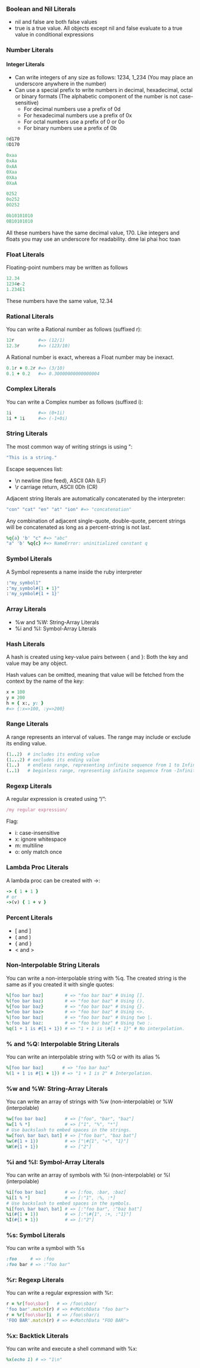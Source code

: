 ### Boolean and Nil Literals
- nil and false are both false values
- true is a true value. All objects except nil and false evaluate to a true value in conditional expressions

### Number Literals
#### Integer Literals
- Can write integers of any size as follows: 1234, 1_234 (You may place an underscore anywhere in the number)
- Can use a special prefix to write numbers in decimal, hexadecimal, octal or binary formats (The alphabetic component of the number is not case-sensitive)
  - For decimal numbers use a prefix of 0d
  - For hexadecimal numbers use a prefix of 0x
  - For octal numbers use a prefix of 0 or 0o
  - For binary numbers use a prefix of 0b
```ruby
0d170
0D170

0xaa
0xAa
0xAA
0Xaa
0XAa
0XaA

0252
0o252
0O252

0b10101010
0B10101010
```
All these numbers have the same decimal value, 170. Like integers and floats you may use an underscore for readability.
dme lai phai hoc toan

### Float Literals
Floating-point numbers may be written as follows
```ruby
12.34
1234e-2
1.234E1
```
These numbers have the same value, 12.34

### Rational Literals
You can write a Rational number as follows (suffixed r):
```ruby
12r         #=> (12/1)
12.3r       #=> (123/10)
```
A Rational number is exact, whereas a Float number may be inexact.
```ruby
0.1r + 0.2r #=> (3/10)
0.1 + 0.2   #=> 0.30000000000000004
```

### Complex Literals
You can write a Complex number as follows (suffixed i):
```ruby
1i          #=> (0+1i)
1i * 1i     #=> (-1+0i)
```

### String Literals
The most common way of writing strings is using ":
```ruby
"This is a string."
```

Escape sequences list:
- \n             newline (line feed), ASCII 0Ah (LF)
- \r             carriage return, ASCII 0Dh (CR)


Adjacent string literals are automatically concatenated by the interpreter:
```ruby
"con" "cat" "en" "at" "ion" #=> "concatenation"
```

Any combination of adjacent single-quote, double-quote, percent strings will be concatenated as long as a percent-string is not last.
```ruby
%q{a} 'b' "c" #=> "abc"
"a" 'b' %q{c} #=> NameError: uninitialized constant q
```

### Symbol Literals
A Symbol represents a name inside the ruby interpreter
```ruby
:"my_symbol1"
:"my_symbol#{1 + 1}"
:'my_symbol#{1 + 1}'
```

### Array Literals
- %w and %W: String-Array Literals
- %i and %I: Symbol-Array Literals

### Hash Literals
A hash is created using key-value pairs between { and }:
Both the key and value may be any object.

Hash values can be omitted, meaning that value will be fetched from the context by the name of the key:
```ruby
x = 100
y = 200
h = { x:, y: }
#=> {:x=>100, :y=>200}
```

### Range Literals
A range represents an interval of values. The range may include or exclude its ending value.
```ruby
(1..2)  # includes its ending value
(1...2) # excludes its ending value
(1..)   # endless range, representing infinite sequence from 1 to Infinity
(..1)   # beginless range, representing infinite sequence from -Infinity to 1
```

### Regexp Literals
A regular expression is created using “/”:
```ruby
/my regular expression/
```

Flag:
- i: case-insensitive
- x: ignore whitespace
- m: multiline
- o: only match once

### Lambda Proc Literals
A lambda proc can be created with ->:
```ruby
-> { 1 + 1 }
# or
->(v) { 1 + v }
```

### Percent Literals
- [ and ]
- ( and )
- { and }
- < and >

### Non-Interpolable String Literals
You can write a non-interpolable string with %q. The created string is the same as if you created it with single quotes:
```ruby
%[foo bar baz]        # => "foo bar baz" # Using [].
%(foo bar baz)        # => "foo bar baz" # Using ().
%{foo bar baz}        # => "foo bar baz" # Using {}.
%<foo bar baz>        # => "foo bar baz" # Using <>.
%|foo bar baz|        # => "foo bar baz" # Using two |.
%:foo bar baz:        # => "foo bar baz" # Using two :.
%q(1 + 1 is #{1 + 1}) # => "1 + 1 is \#{1 + 1}" # No interpolation.
```

### % and %Q: Interpolable String Literals
You can write an interpolable string with %Q or with its alias %
```ruby
%[foo bar baz]       # => "foo bar baz"
%(1 + 1 is #{1 + 1}) # => "1 + 1 is 2" # Interpolation.
```

### %w and %W: String-Array Literals
You can write an array of strings with %w (non-interpolable) or %W (interpolable)
```ruby
%w[foo bar baz]       # => ["foo", "bar", "baz"]
%w[1 % *]             # => ["1", "%", "*"]
# Use backslash to embed spaces in the strings.
%w[foo\ bar baz\ bat] # => ["foo bar", "baz bat"]
%w(#{1 + 1})          # => ["\#{1", "+", "1}"]
%W(#{1 + 1})          # => ["2"]
```

### %i and %I: Symbol-Array Literals
You can write an array of symbols with %i (non-interpolable) or %I (interpolable)
```ruby
%i[foo bar baz]       # => [:foo, :bar, :baz]
%i[1 % *]             # => [:"1", :%, :*]
# Use backslash to embed spaces in the symbols.
%i[foo\ bar baz\ bat] # => [:"foo bar", :"baz bat"]
%i(#{1 + 1})          # => [:"\#{1", :+, :"1}"]
%I(#{1 + 1})          # => [:"2"]
```

### %s: Symbol Literals
You can write a symbol with %s
```ruby
:foo     # => :foo
:foo bar # => :"foo bar"
```

### %r: Regexp Literals
You can write a regular expression with %r:
```ruby
r = %r[foo\sbar]   # => /foo\sbar/
'foo bar'.match(r) # => #<MatchData "foo bar">
r = %r[foo\sbar]i  # => /foo\sbar/i
'FOO BAR'.match(r) # => #<MatchData "FOO BAR">
```

### %x: Backtick Literals
You can write and execute a shell command with %x:
```ruby
%x(echo 1) # => "1\n"
```
